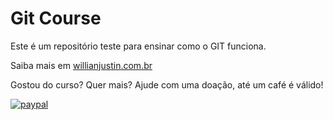 # Git Course

Este é um repositório teste para ensinar como o GIT funciona.

Saiba mais em [willianjustin.com.br](http://willianjustin.com.br)

Gostou do curso? Quer mais? Ajude com uma doação, até um café é válido!

[![paypal](https://www.paypalobjects.com/en_US/i/btn/btn_donateCC_LG.gif)](https://www.paypal.com/cgi-bin/websrc?cmd=_s-xclick&hosted_button_id=UTMFZUHX6EUGE)

